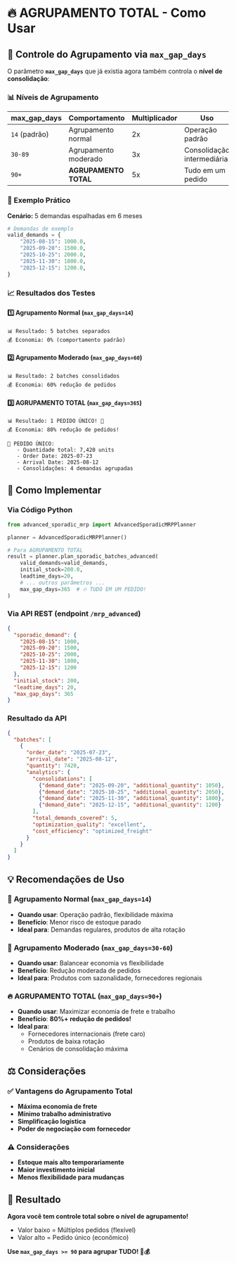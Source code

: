 # 🔥 AGRUPAMENTO TOTAL - Como Usar

## 🎯 Controle do Agrupamento via `max_gap_days`

O parâmetro **`max_gap_days`** que já existia agora também controla o **nível de consolidação**:

### 📊 Níveis de Agrupamento

| **max_gap_days** | **Comportamento** | **Multiplicador** | **Uso** |
|------------------|-------------------|-------------------|---------|
| `14` (padrão) | Agrupamento normal | 2x | Operação padrão |
| `30-89` | Agrupamento moderado | 3x | Consolidação intermediária |
| `90+` | **AGRUPAMENTO TOTAL** | 5x | Tudo em um pedido |

### 🧪 Exemplo Prático

**Cenário:** 5 demandas espalhadas em 6 meses

```python
# Demandas de exemplo
valid_demands = {
    "2025-08-15": 1000.0,
    "2025-09-20": 1500.0,
    "2025-10-25": 2000.0,
    "2025-11-30": 1800.0,
    "2025-12-15": 1200.0,
}
```

### 📈 Resultados dos Testes

#### 1️⃣ Agrupamento Normal (`max_gap_days=14`)
```
📊 Resultado: 5 batches separados
💰 Economia: 0% (comportamento padrão)
```

#### 2️⃣ Agrupamento Moderado (`max_gap_days=60`)
```
📊 Resultado: 2 batches consolidados
💰 Economia: 60% redução de pedidos
```

#### 3️⃣ **AGRUPAMENTO TOTAL** (`max_gap_days=365`)
```
📊 Resultado: 1 PEDIDO ÚNICO! 🎯
💰 Economia: 80% redução de pedidos!

🎯 PEDIDO ÚNICO:
   - Quantidade total: 7,420 units
   - Order Date: 2025-07-23
   - Arrival Date: 2025-08-12
   - Consolidações: 4 demandas agrupadas
```

## 🚀 Como Implementar

### Via Código Python
```python
from advanced_sporadic_mrp import AdvancedSporadicMRPPlanner

planner = AdvancedSporadicMRPPlanner()

# Para AGRUPAMENTO TOTAL
result = planner.plan_sporadic_batches_advanced(
    valid_demands=valid_demands,
    initial_stock=200.0,
    leadtime_days=20,
    # ... outros parâmetros ...
    max_gap_days=365  # 🔥 TUDO EM UM PEDIDO!
)
```

### Via API REST (endpoint `/mrp_advanced`)
```json
{
  "sporadic_demand": {
    "2025-08-15": 1000,
    "2025-09-20": 1500,
    "2025-10-25": 2000,
    "2025-11-30": 1800,
    "2025-12-15": 1200
  },
  "initial_stock": 200,
  "leadtime_days": 20,
  "max_gap_days": 365
}
```

### Resultado da API
```json
{
  "batches": [
    {
      "order_date": "2025-07-23",
      "arrival_date": "2025-08-12",
      "quantity": 7420,
      "analytics": {
        "consolidations": [
          {"demand_date": "2025-09-20", "additional_quantity": 1050},
          {"demand_date": "2025-10-25", "additional_quantity": 2050},
          {"demand_date": "2025-11-30", "additional_quantity": 1800},
          {"demand_date": "2025-12-15", "additional_quantity": 1200}
        ],
        "total_demands_covered": 5,
        "optimization_quality": "excellent",
        "cost_efficiency": "optimized_freight"
      }
    }
  ]
}
```

## 💡 Recomendações de Uso

### 🔸 **Agrupamento Normal** (`max_gap_days=14`)
- **Quando usar**: Operação padrão, flexibilidade máxima
- **Benefício**: Menor risco de estoque parado
- **Ideal para**: Demandas regulares, produtos de alta rotação

### 🔶 **Agrupamento Moderado** (`max_gap_days=30-60`)
- **Quando usar**: Balancear economia vs flexibilidade
- **Benefício**: Redução moderada de pedidos
- **Ideal para**: Produtos com sazonalidade, fornecedores regionais

### 🔥 **AGRUPAMENTO TOTAL** (`max_gap_days=90+`)
- **Quando usar**: Maximizar economia de frete e trabalho
- **Benefício**: **80%+ redução de pedidos!**
- **Ideal para**: 
  - Fornecedores internacionais (frete caro)
  - Produtos de baixa rotação
  - Cenários de consolidação máxima

## ⚖️ Considerações

### ✅ **Vantagens do Agrupamento Total**
- **Máxima economia de frete**
- **Mínimo trabalho administrativo**
- **Simplificação logística**
- **Poder de negociação com fornecedor**

### ⚠️ **Considerações**
- **Estoque mais alto temporariamente**
- **Maior investimento inicial**
- **Menos flexibilidade para mudanças**

## 🎊 Resultado

**Agora você tem controle total sobre o nível de agrupamento!**

- Valor baixo = Múltiplos pedidos (flexível)
- Valor alto = Pedido único (econômico)

**Use `max_gap_days >= 90` para agrupar TUDO! 🚚💰** 
